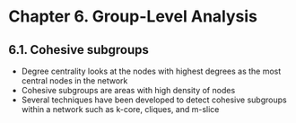 # Chapter 6. Group-Level Analysis

## 6.1. Cohesive subgroups
- Degree centrality looks at the nodes with highest degrees as the most central nodes in the network
- Cohesive subgroups are areas with high density of nodes
- Several techniques have been developed to detect cohesive subgroups within a network such as k-core, cliques, and m-slice
